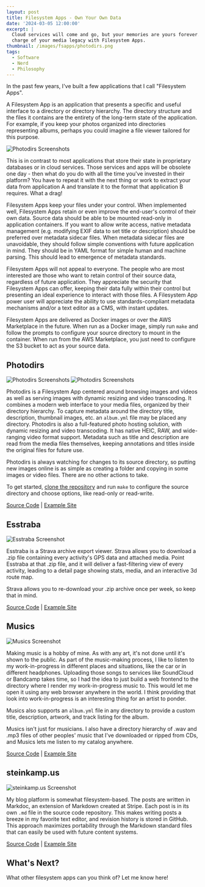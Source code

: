 ```yaml
---
layout: post
title: Filesystem Apps - Own Your Own Data
date: '2024-03-05 12:00:00'
excerpt: |
  Cloud services will come and go, but your memories are yours forever. Take
  charge of your media legacy with Filesystem Apps.
thumbnail: /images/fsapps/photodirs.png
tags:
  - Software
  - Nerd
  - Philosophy
---
```


In the past few years, I've built a few applications that I call "Filesystem Apps".

A Filesystem App is an application that presents a specific and useful interface to a directory or directory hierarchy. The directory structure and the files it contains are the entirety of the long-term state of the application. For example, if you keep your photos organized into directories representing albums, perhaps you could imagine a file viewer tailored for this purpose.

![Photodirs Screenshots](https://github.com/zsteinkamp/photodirs/raw/main/images/light-mode.png)

This is in contrast to most applications that store their state in proprietary databases or in cloud services. Those services and apps will be obsolete one day - then what do you do with all the time you've invested in their platform? You have to repeat it with the next thing or work to extract your data from application A and translate it to the format that application B requires. What a drag!

Filesystem Apps keep your files under your control. When implemented well, Filesystem Apps retain or even improve the end-user's control of their own data. Source data should be able to be mounted read-only in application containers. If you want to allow write access, native metadata management (e.g. modifying EXIF data to set title or description) should be preferred over metadata sidecar files. When metadata sidecar files are unavoidable, they should follow simple conventions with future application in mind. They should be in YAML format for simple human and machine parsing. This should lead to emergence of metadata standards.

Filesystem Apps will not appeal to everyone. The people who are most interested are those who want to retain control of their source data, regardless of future application. They appreciate the security that Filesystem Apps can offer, keeping their data fully within their control but presenting an ideal experience to interact with those files. A Filesystem App power user will appreciate the ability to use standards-compliant metadata mechanisms and/or a text editor as a CMS, with instant updates.

Filesystem Apps are delivered as Docker images or over the AWS Marketplace in the future. When run as a Docker image, simply run `make` and follow the prompts to configure your source directory to mount in the container. When run from the AWS Marketplace, you just need to configure the S3 bucket to act as your source data.

## Photodirs

![Photodirs Screenshots](https://github.com/zsteinkamp/photodirs/raw/main/images/light-mode.png)
![Photodirs Screenshots](https://github.com/zsteinkamp/photodirs/raw/main/images/photo-page.png)

Photodirs is a Filesystem App centered around browsing images and videos as well as serving images with dynamic resizing and video transcoding. It combines a modern web interface to your media files, organized by their directory hierarchy. To capture metadata around the directory title, description, thumbnail images, etc. an `album.yml` file may be placed any directory. Photodirs is also a full-featured photo hosting solution, with dynamic resizing and video transcoding. It has native HEIC, RAW, and wide-ranging video format support. Metadata such as title and description are read from the media files themselves, keeping annotations and titles inside the original files for future use.

Photodirs is always watching for changes to its source directory, so putting new images online is as simple as creating a folder and copying in some images or video files. There are no other actions to take.

To get started, [clone the repository](https://github.com/zsteinkamp/photodirs) and run `make` to configure the source directory and choose options, like read-only or read-write.

[Source Code](https://github.com/zsteinkamp/photodirs) | [Example Site](https://photos.steinkamp.us/)

## Esstraba

![Esstraba Screenshot](https://github.com/zsteinkamp/esstraba/raw/main/screenshot.png)

Esstraba is a Strava archive export viewer. Strava allows you to download a .zip file containing every activity's GPS data and attached media. Point Esstraba at that .zip file, and it will deliver a fast-filtering view of every activity, leading to a detail page showing stats, media, and an interactive 3d route map.

Strava allows you to re-download your .zip archive once per week, so keep that in mind.

[Source Code](https://github.com/zsteinkamp/esstraba) | [Example Site](https://esstraba.steinkamp.us/)

## Musics

![Musics Screenshot](https://github.com/zsteinkamp/musics/raw/main/public/screenshot2.png)

Making music is a hobby of mine. As with any art, it's not done until it's shown to the public. As part of the music-making process, I like to listen to my work-in-progress in different places and situations, like the car or in different headphones. Uploading those songs to services like SoundCloud or Bandcamp takes time, so I had the idea to just build a web frontend to the directory where I render my work-in-progress music to. This would let me open it using any web browser anywhere in the world. I think providing that look into work-in-progress is an interesting thing for an artist to ponder.

Musics also supports an `album.yml` file in any directory to provide a custom title, description, artwork, and track listing for the album.

Musics isn't just for musicians. I also have a directory hierarchy of .wav and .mp3 files of other peoples' music that I've downloaded or ripped from CDs, and Musics lets me listen to my catalog anywhere.

[Source Code](https://github.com/zsteinkamp/musics) | [Example Site](https://musics.steinkamp.us/)

## steinkamp.us

![steinkamp.us Screenshot](https://github.com/zsteinkamp/steinkamp.us/raw/main/screenshot.png)

My blog platform is somewhat filesystem-based. The posts are written in Markdoc, an extension of Markdown created at Stripe. Each post is in its own `.md` file in the source code repository. This makes writing posts a breeze in my favorite text editor, and revision history is stored in GitHub. This approach maximizes portability through the Markdown standard files that can easily be used with future content systems.

[Source Code](https://github.com/zsteinkamp/steinkamp.us) | [Example Site](https://steinkamp.us/)

## What's Next?

What other filesystem apps can you think of? Let me know here!
